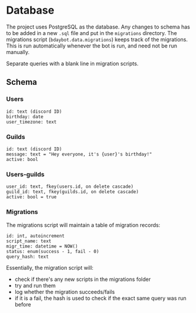 # Database

The project uses PostgreSQL as the database.
Any changes to schema has to be added in a new `.sql` file and put in the `migrations` directory.
The migrations script (`bdaybot.data.migrations`) keeps track of the migrations. This is run automatically
whenever the bot is run, and need not be run manually.

Separate queries with a blank line in migration scripts.

## Schema
### Users
```
id: text (discord ID)
birthday: date
user_timezone: text
```
### Guilds
```
id: text (discord ID)
message: text = "Hey everyone, it's {user}'s birthday!"
active: bool
```

### Users-guilds
```
user_id: text, fkey(users.id, on delete cascade)
guild_id: text, fkey(guilds.id, on delete cascade)
active: bool = true
```

### Migrations
The migrations script will maintain a table of migration records:

```
id: int, autoincrement
script_name: text
migr_time: datetime = NOW()
status: enum(success - 1, fail - 0)
query_hash: text
```

Essentially, the migration script will:
- check if there's any new scripts in the migrations folder
- try and run them
- log whether the migration succeeds/fails
- if it is a fail, the hash is used to check if the exact same query was run before
